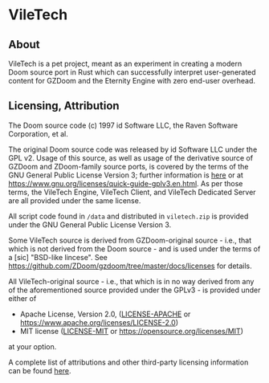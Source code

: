 # VileTech

## About

VileTech is a pet project, meant as an experiment in creating a modern Doom source port in Rust which can successfully interpret user-generated content for GZDoom and the Eternity Engine with zero end-user overhead.

## Licensing, Attribution

The Doom source code (c) 1997 id Software LLC, the Raven Software Corporation, et al.

The original Doom source code was released by id Software LLC under the GPL v2. Usage of this source, as well as usage of the derivative source of GZDoom and ZDoom-family source ports, is covered by the terms of the GNU General Public License Version 3; further information is [here](/LICENSE-GPL3) or at
https://www.gnu.org/licenses/quick-guide-gplv3.en.html. As per those terms, the VileTech Engine, VileTech Client, and VileTech Dedicated Server are all provided under the same license.

All script code found in `/data` and distributed in `viletech.zip` is provided under the GNU General Public License Version 3.

Some VileTech source is derived from GZDoom-original source - i.e., that which is not derived from the Doom source - and is used under the terms of a [sic] "BSD-like lincese". See https://github.com/ZDoom/gzdoom/tree/master/docs/licenses for details.

All VileTech-original source - i.e., that which is in no way derived from any of the aforementioned source provided under the GPLv3 - is provided under either of

 * Apache License, Version 2.0, ([LICENSE-APACHE](LICENSE-APACHE) or https://www.apache.org/licenses/LICENSE-2.0)
 * MIT license ([LICENSE-MIT](LICENSE-MIT) or https://opensource.org/licenses/MIT)

at your option.

A complete list of attributions and other third-party licensing information can be found [here](/ATTRIB.md).
